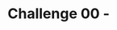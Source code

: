 # Challenge 00 - <Title of Challenge> - Coach's Guide 

**[Home](./README.md)** - [Next Solution >](./Solution-01.md)

## Notes & Guidance

This is the only section you need to include.

Use general non-bulleted text for the beginning of a solution area for this challenge

- Then move into bullets
  - And sub-bullets and even
    - sub-sub-bullets

Break things apart with more than one bullet list

- Like this
- One
- Right
- Here
